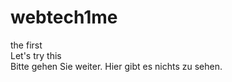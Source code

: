 # webtech1me
the first
<br>
Let's try this
<br>
Bitte gehen Sie weiter. Hier gibt es nichts zu sehen.
